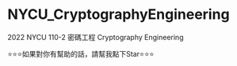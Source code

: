 # NYCU_CryptographyEngineering
2022 NYCU 110-2 密碼工程 Cryptography Engineering

⭐⭐⭐如果對你有幫助的話，請幫我點下Star⭐⭐⭐
